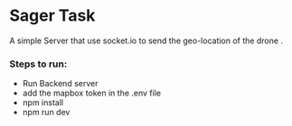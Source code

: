 # Sager Task 

A simple Server that use socket.io to send the geo-location of the drone . 

### Steps to run:

- Run Backend server
- add the mapbox token in the .env file
- npm install
- npm run dev
